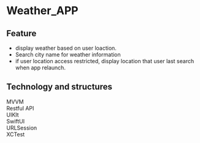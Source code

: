 # Weather_APP
## Feature
- display weather based on user loaction.
- Search city name for weather information
- if user location access restricted, display location that user last search when app relaunch.

## Technology and structures
MVVM<br />
Restful API<br />
UIKIt<br />
SwiftUI<br />
URLSession<br />
XCTest<br />

